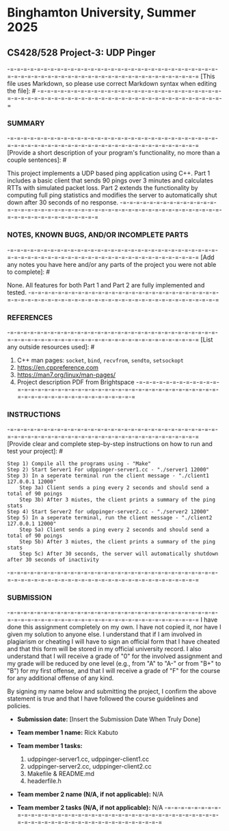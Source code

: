 # Binghamton University, Summer 2025

## CS428/528 Project-3: UDP Pinger
-=-=-=-=-=-=-=-=-=-=-=-=-=-=-=-=-=-=-=-=-=-=-=-=-=-=-=-=-=-=-=-=-=-=-=-=-=-=-=-=-=-=-=-=-=-=-=-=-=-=-=-=-=-=-=-=-=-=-=-=
[This file uses Markdown, so please use correct Markdown syntax when editing the file]: #
-=-=-=-=-=-=-=-=-=-=-=-=-=-=-=-=-=-=-=-=-=-=-=-=-=-=-=-=-=-=-=-=-=-=-=-=-=-=-=-=-=-=-=-=-=-=-=-=-=-=-=-=-=-=-=-=-=-=-=-=

### SUMMARY
-=-=-=-=-=-=-=-=-=-=-=-=-=-=-=-=-=-=-=-=-=-=-=-=-=-=-=-=-=-=-=-=-=-=-=-=-=-=-=-=-=-=-=-=-=-=-=-=-=-=-=-=-=-=-=-=-=-=-=-=
[Provide a short description of your program's functionality, no more than a couple sentences]: #

This project implements a UDP based ping application using C++. Part 1 includes a basic client that sends 90 pings over 3 minutes and calculates RTTs with simulated packet loss. Part 2 extends the functionality by computing full ping statistics and modifies the server to automatically shut down after 30 seconds of no response.
-=-=-=-=-=-=-=-=-=-=-=-=-=-=-=-=-=-=-=-=-=-=-=-=-=-=-=-=-=-=-=-=-=-=-=-=-=-=-=-=-=-=-=-=-=-=-=-=-=-=-=-=-=-=-=-=-=-=-=-=

### NOTES, KNOWN BUGS, AND/OR INCOMPLETE PARTS
-=-=-=-=-=-=-=-=-=-=-=-=-=-=-=-=-=-=-=-=-=-=-=-=-=-=-=-=-=-=-=-=-=-=-=-=-=-=-=-=-=-=-=-=-=-=-=-=-=-=-=-=-=-=-=-=-=-=-=-=
[Add any notes you have here and/or any parts of the project you were not able to complete]: #

None. All features for both Part 1 and Part 2 are fully implemented and tested.
-=-=-=-=-=-=-=-=-=-=-=-=-=-=-=-=-=-=-=-=-=-=-=-=-=-=-=-=-=-=-=-=-=-=-=-=-=-=-=-=-=-=-=-=-=-=-=-=-=-=-=-=-=-=-=-=-=-=-=-=

### REFERENCES
-=-=-=-=-=-=-=-=-=-=-=-=-=-=-=-=-=-=-=-=-=-=-=-=-=-=-=-=-=-=-=-=-=-=-=-=-=-=-=-=-=-=-=-=-=-=-=-=-=-=-=-=-=-=-=-=-=-=-=-=
[List any outside resources used]: #

1) C++ man pages: `socket`, `bind`, `recvfrom`, `sendto`, `setsockopt`  
2) https://en.cppreference.com  
3) https://man7.org/linux/man-pages/  
4) Project description PDF from Brightspace
-=-=-=-=-=-=-=-=-=-=-=-=-=-=-=-=-=-=-=-=-=-=-=-=-=-=-=-=-=-=-=-=-=-=-=-=-=-=-=-=-=-=-=-=-=-=-=-=-=-=-=-=-=-=-=-=-=-=-=-=

### INSTRUCTIONS
-=-=-=-=-=-=-=-=-=-=-=-=-=-=-=-=-=-=-=-=-=-=-=-=-=-=-=-=-=-=-=-=-=-=-=-=-=-=-=-=-=-=-=-=-=-=-=-=-=-=-=-=-=-=-=-=-=-=-=-=
[Provide clear and complete step-by-step instructions on how to run and test your project]: #

    Step 1) Compile all the programs using - "Make"
    Step 2) Start Server1 For udppinger-server1.cc - "./server1 12000"
    Step 3) In a seperate terminal run the client message - "./client1 127.0.0.1 12000"
        Step 3a) Client sends a ping every 2 seconds and should send a total of 90 poings
        Step 3b) After 3 miutes, the client prints a summary of the ping stats    
    Step 4) Start Server2 for udppinger-server2.cc - "./server2 12000"
    Step 5) In a seperate terminal, run the client message - "./client2 127.0.0.1 12000"
        Step 5a) Client sends a ping every 2 seconds and should send a total of 90 poings
        Step 5b) After 3 miutes, the client prints a summary of the ping stats
        Step 5c) After 30 seconds, the server will automatically shutdown after 30 seconds of inactivity  
-=-=-=-=-=-=-=-=-=-=-=-=-=-=-=-=-=-=-=-=-=-=-=-=-=-=-=-=-=-=-=-=-=-=-=-=-=-=-=-=-=-=-=-=-=-=-=-=-=-=-=-=-=-=-=-=-=-=-=-=

### SUBMISSION
-=-=-=-=-=-=-=-=-=-=-=-=-=-=-=-=-=-=-=-=-=-=-=-=-=-=-=-=-=-=-=-=-=-=-=-=-=-=-=-=-=-=-=-=-=-=-=-=-=-=-=-=-=-=-=-=-=-=-=-=
I have done this assignment completely on my own. I have not copied it, nor have I given my solution to anyone else. I understand that if I am involved in plagiarism or cheating I will have to sign an official form that I have cheated and that this form will be stored in my official university record. I also understand that I will receive a grade of "0" for the involved assignment and my grade will be reduced by one level (e.g., from "A" to "A-" or from "B+" to "B") for my first offense, and that I will receive a grade of "F" for the course for any additional offense of any kind.

By signing my name below and submitting the project, I confirm the above statement is true and that I have followed the course guidelines and policies.

* **Submission date:** [Insert the Submission Date When Truly Done]

* **Team member 1 name:** Rick Kabuto

* **Team member 1 tasks:** 
    1) udppinger-server1.cc, udppinger-client1.cc
    2) udppinger-server2.cc, udppinger-client2.cc
    3) Makefile & README.md
    4) headerfile.h
    
* **Team member 2 name (N/A, if not applicable):** N/A

* **Team member 2 tasks (N/A, if not applicable):** N/A
-=-=-=-=-=-=-=-=-=-=-=-=-=-=-=-=-=-=-=-=-=-=-=-=-=-=-=-=-=-=-=-=-=-=-=-=-=-=-=-=-=-=-=-=-=-=-=-=-=-=-=-=-=-=-=-=-=-=-=-=
